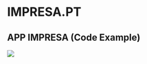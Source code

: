 # IMPRESA.PT

## APP IMPRESA (Code Example)
![](https://github.com/wanderhungerbuhler/impresaPT.gif)
